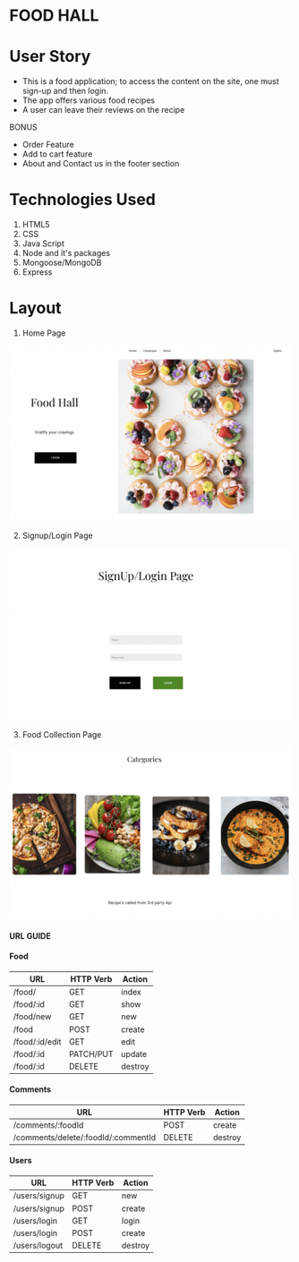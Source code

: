 # FOOD HALL

# User Story

- This is a food application; to access the content on the site, one must sign-up and then login. 
- The app offers various food recipes 
- A user can leave their reviews on the recipe

BONUS
- Order Feature
- Add to cart feature
- About and Contact us in the footer section

# Technologies Used

1. HTML5
2. CSS
3. Java Script
4. Node and it's packages
5. Mongoose/MongoDB
6. Express

# Layout

1. Home Page

![entityRelationshipDiagram](images/Home.png)

2. Signup/Login Page

![entityRelationshipDiagram](images/Login.png)

3. Food Collection Page

![entityRelationshipDiagram](images/Food.png)

#### URL GUIDE

#### Food

| **URL**          | **HTTP Verb**|**Action**|
|------------------|--------------|----------|
| /food/         | GET          | index  
| /food/:id      | GET          | show       
| /food/new      | GET          | new   
| /food          | POST         | create   
| /food/:id/edit | GET          | edit       
| /food/:id      | PATCH/PUT    | update    
| /food/:id      | DELETE       | destroy  

#### Comments

| **URL**          | **HTTP Verb**|**Action**|
|--------------------|--------------|----------|
| /comments/:foodId | POST         | create  
| /comments/delete/:foodId/:commentId      | DELETE          | destroy       


#### Users

| **URL**          | **HTTP Verb**|**Action**|
|------------------|--------------|----------|
| /users/signup    | GET         | new  
| /users/signup    | POST         | create  
| /users/login     | GET         | login       
| /users/login     | POST         | create       
| /users/logout    | DELETE       | destroy   